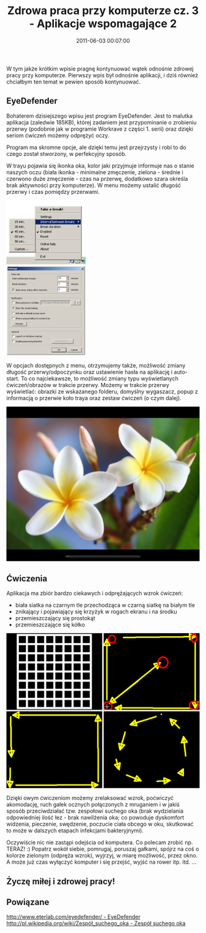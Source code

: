 ﻿---
layout:     post
title:      Zdrowa praca przy komputerze cz. 3 - Aplikacje wspomagające 2
date:       2011-06-03 00:07:00
summary:    W tym jakże krótkim wpisie pragnę kontynuować wątek odnośnie zdrowej pracy przy komputerze. Pierwszy wpis był odnośnie aplikacji, i dziś również chciałbym ten temat w pewien sposób kontynuować. EyeDefenderBohaterem dzisiejszego wpisu jest program EyeDefender. Jest to malutka aplikacja (zaledwie 185K...
categories: windows oprogramowanie porady
---



W tym jakże krótkim wpisie pragnę kontynuować wątek odnośnie zdrowej pracy przy komputerze. Pierwszy wpis był odnośnie aplikacji, i dziś również chciałbym ten temat w pewien sposób kontynuować. 





## EyeDefender



Bohaterem dzisiejszego wpisu jest program EyeDefender. Jest to malutka aplikacja (zaledwie 185KB), której zadaniem jest przypominanie o zrobieniu przerwy (podobnie jak w programie Workrave z części 1. serii) oraz dzięki seriom ćwiczeń możemy odprężyć oczy.

Program ma skromne opcje, ale dzięki temu jest przejrzysty i robi to do czego został stworzony, w perfekcyjny sposób.

W trayu pojawia się ikonka oka, kolor jaki przyjmuje informuje nas o stanie naszych oczu (biała ikonka - minimalne zmęczenie, zielona - średnie i czerwono duże zmęczenie - czas na przerwę, dodatkowo szara określa brak aktywności przy komputerze). W menu możemy ustalić długość przerwy i czas pomiędzy przerwami. 



![desk](https://raw.githubusercontent.com/djfoxer/djfoxer.github.io/master/_img/2011-6-3-_185_/g_-_608x405_-_-_25352x20110602231634_3.png)



W opcjach dostępnych z menu, otrzymujemy także, możliwość zmiany długość przerwy/odpoczynku oraz ustawienie hasła na aplikację i auto-start.
To co najciekawsze, to możliwość zmiany typu wyświetlanych ćwiczeń/obrazów w trakcie przerwy. Możemy w trakcie przerwy wyświetlać: obrazki ze wskazanego folderu, domyślny wygaszacz, popup z informacją o przerwie koło traya oraz zestaw ćwiczeń (o czym dalej).



![desk](https://raw.githubusercontent.com/djfoxer/djfoxer.github.io/master/_img/2011-6-3-_185_/g_-_608x405_-_-_25352x20110602231634_1.png)






## Ćwiczenia



Aplikacja ma zbiór bardzo ciekawych i odprężających wzrok ćwiczeń:

- biała siatka na czarnym tle przechodząca w czarną siatkę na białym tle
- znikający i pojawiający się krzyżyk w rogach ekranu i na środku
- przemieszczający się prostokąt
- przemieszczające się kółko



![desk](https://raw.githubusercontent.com/djfoxer/djfoxer.github.io/master/_img/2011-6-3-_185_/g_-_608x405_-_-_25352x20110602231634_2.png)



Dzięki owym ćwiczeniom możemy zrelaksować wzrok, poćwiczyć akomodację, ruch gałek ocznych połączonych z mruganiem i w jakiś sposób przeciwdziałać tzw. zespołowi suchego oka (brak wydzielania odpowiedniej ilość łez - brak nawilżenia oka; co powoduje dyskomfort widzenia, pieczenie, swędzenie, poczucie ciała obcego w oku, skutkować to może w dalszych etapach infekcjami bakteryjnymi). 



Oczywiście nic nie zastąpi odejścia od komputera. 
Co polecam zrobić np. TERAZ! :) 
Popatrz wokół siebie, pomrugaj, poruszaj gałkami, spójrz na coś o kolorze zielonym (odpręża wzrok), wyjrzyj, w miarę możliwość, przez okno. 
A może już czas wyłączyć komputer i się przejść, wyjść na rower itp. itd. ...





## Życzę miłej i zdrowej pracy!






## Powiązane





[http://www.eterlab.com/eyedefender/ - EyeDefender](http://www.eterlab.com/eyedefender/)
[http://pl.wikipedia.org/wiki/Zespół_suchego_oka - Zespół suchego oka ](http://pl.wikipedia.org/wiki/Zespół_suchego_oka)






